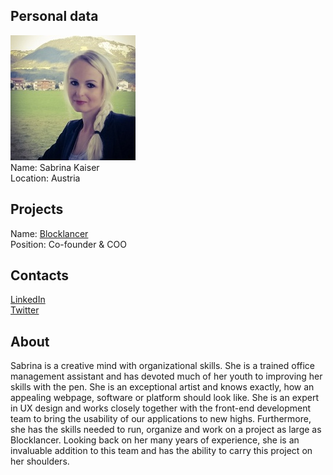 ## Personal data
![sabrina kaiser photo](photo/sabrina_kaiser.jpg)  
Name:   Sabrina Kaiser  
Location: Austria
## Projects 
Name: [Blocklancer](../projects/blocklancer.md)  
Position: Co-founder & COO
## Contacts
[LinkedIn](https://www.linkedin.com/in/sabrina-kaiser-2909/)    
[Twitter](https://twitter.com/sabi_kaiser)
## About
Sabrina is a creative mind with organizational skills. She is a trained office management assistant and has devoted much of her youth to improving her skills with the pen. She is an exceptional artist and knows exactly, how an appealing webpage, software or platform should look like. She is an expert in UX design and works closely together with the front-end development team to bring the usability of our applications to new highs. Furthermore, she has the skills needed to run, organize and work on a project as large as Blocklancer. Looking back on her many years of experience, she is an invaluable addition to this team and has the ability to carry this project on her shoulders.
